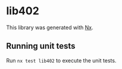 # lib402

This library was generated with [Nx](https://nx.dev).

## Running unit tests

Run `nx test lib402` to execute the unit tests.
